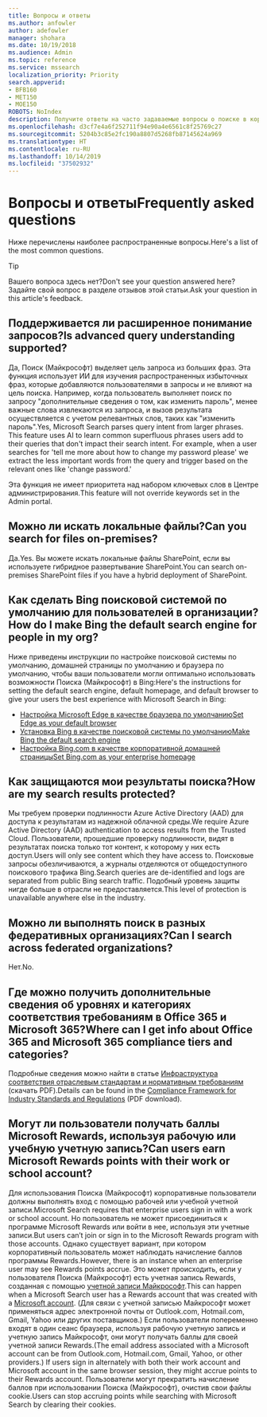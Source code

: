 ```yaml
---
title: Вопросы и ответы
ms.author: anfowler
author: adefowler
manager: shohara
ms.date: 10/19/2018
ms.audience: Admin
ms.topic: reference
ms.service: mssearch
localization_priority: Priority
search.appverid:
- BFB160
- MET150
- MOE150
ROBOTS: NoIndex
description: Получите ответы на часто задаваемые вопросы о поиске в корпоративной среде и Поиске (Майкрософт)
ms.openlocfilehash: d3cf7e4a6f252711f94e90a4e6561c8f25769c27
ms.sourcegitcommit: 5204b3c85e2fc190a8807d5268fb87145624a969
ms.translationtype: HT
ms.contentlocale: ru-RU
ms.lasthandoff: 10/14/2019
ms.locfileid: "37502932"
---
```

# <a name="frequently-asked-questions"></a><span data-ttu-id="c2008-103">Вопросы и ответы</span><span class="sxs-lookup"><span data-stu-id="c2008-103">Frequently asked questions</span></span>

<span data-ttu-id="c2008-104">Ниже перечислены наиболее распространенные вопросы.</span><span class="sxs-lookup"><span data-stu-id="c2008-104">Here's a list of the most common questions.</span></span>

> [!TIP]
> <span data-ttu-id="c2008-105">Вашего вопроса здесь нет?</span><span class="sxs-lookup"><span data-stu-id="c2008-105">Don't see your question answered here?</span></span> <span data-ttu-id="c2008-106">Задайте свой вопрос в разделе отзывов этой статьи.</span><span class="sxs-lookup"><span data-stu-id="c2008-106">Ask your question in this article's feedback.</span></span>

## <a name="is-advanced-query-understanding-supported"></a><span data-ttu-id="c2008-107">Поддерживается ли расширенное понимание запросов?</span><span class="sxs-lookup"><span data-stu-id="c2008-107">Is advanced query understanding supported?</span></span>

<span data-ttu-id="c2008-p102">Да, Поиск (Майкрософт) выделяет цель запроса из больших фраз. Эта функция использует ИИ для изучения распространенных избыточных фраз, которые добавляются пользователями в запросы и не влияют на цель поиска. Например, когда пользователь выполняет поиск по запросу "дополнительные сведения о том, как изменить пароль", менее важные слова извлекаются из запроса, и вызов результата осуществляется с учетом релевантных слов, таких как "изменить пароль".</span><span class="sxs-lookup"><span data-stu-id="c2008-p102">Yes, Microsoft Search parses query intent from larger phrases. This feature uses AI to learn common superfluous phrases users add to their queries that don't impact their search intent. For example, when a user searches for 'tell me more about how to change my password please' we extract the less important words from the query and trigger based on the relevant ones like 'change password.'</span></span>
  
<span data-ttu-id="c2008-111">Эта функция не имеет приоритета над набором ключевых слов в Центре администрирования.</span><span class="sxs-lookup"><span data-stu-id="c2008-111">This feature will not override keywords set in the Admin portal.</span></span>
  
## <a name="can-you-search-for-files-on-premises"></a><span data-ttu-id="c2008-112">Можно ли искать локальные файлы?</span><span class="sxs-lookup"><span data-stu-id="c2008-112">Can you search for files on-premises?</span></span>

<span data-ttu-id="c2008-113">Да.</span><span class="sxs-lookup"><span data-stu-id="c2008-113">Yes.</span></span> <span data-ttu-id="c2008-114">Вы можете искать локальные файлы SharePoint, если вы используете гибридное развертывание SharePoint.</span><span class="sxs-lookup"><span data-stu-id="c2008-114">You can search on-premises SharePoint files if you have a hybrid deployment of SharePoint.</span></span>
  
## <a name="how-do-i-make-bing-the-default-search-engine-for-people-in-my-org"></a><span data-ttu-id="c2008-115">Как сделать Bing поисковой системой по умолчанию для пользователей в организации?</span><span class="sxs-lookup"><span data-stu-id="c2008-115">How do I make Bing the default search engine for people in my org?</span></span>

<span data-ttu-id="c2008-116">Ниже приведены инструкции по настройке поисковой системы по умолчанию, домашней страницы по умолчанию и браузера по умолчанию, чтобы ваши пользователи могли оптимально использовать возможности Поиска (Майкрософт) в Bing:</span><span class="sxs-lookup"><span data-stu-id="c2008-116">Here's the instructions for setting the default search engine, default homepage, and default browser to give your users the best experience with Microsoft Search in Bing:</span></span>

- [<span data-ttu-id="c2008-117">Настройка Microsoft Edge в качестве браузера по умолчанию</span><span class="sxs-lookup"><span data-stu-id="c2008-117">Set Edge as your default browser</span></span>](set-default-browser.md)
- [<span data-ttu-id="c2008-118">Установка Bing в качестве поисковой системы по умолчанию</span><span class="sxs-lookup"><span data-stu-id="c2008-118">Make Bing the default search engine</span></span>](set-default-search-engine.md)
- [<span data-ttu-id="c2008-119">Настройка Bing.com в качестве корпоративной домашней страницы</span><span class="sxs-lookup"><span data-stu-id="c2008-119">Set Bing.com as your enterprise homepage</span></span>](set-default-homepage.md)

  
## <a name="how-are-my-search-results-protected"></a><span data-ttu-id="c2008-120">Как защищаются мои результаты поиска?</span><span class="sxs-lookup"><span data-stu-id="c2008-120">How are my search results protected?</span></span>

<span data-ttu-id="c2008-121">Мы требуем проверки подлинности Azure Active Directory (AAD) для доступа к результатам из надежной облачной среды.</span><span class="sxs-lookup"><span data-stu-id="c2008-121">We require Azure Active Directory (AAD) authentication to access results from the Trusted Cloud.</span></span> <span data-ttu-id="c2008-122">Пользователи, прошедшие проверку подлинности, видят в результатах поиска только тот контент, к которому у них есть доступ.</span><span class="sxs-lookup"><span data-stu-id="c2008-122">Users will only see content which they have access to.</span></span> <span data-ttu-id="c2008-123">Поисковые запросы обезличиваются, а журналы отделяются от общедоступного поискового трафика Bing.</span><span class="sxs-lookup"><span data-stu-id="c2008-123">Search queries are de-identified and logs are separated from public Bing search traffic.</span></span> <span data-ttu-id="c2008-124">Подобный уровень защиты нигде больше в отрасли не предоставляется.</span><span class="sxs-lookup"><span data-stu-id="c2008-124">This level of protection is unavailable anywhere else in the industry.</span></span>

## <a name="can-i-search-across-federated-organizations"></a><span data-ttu-id="c2008-125">Можно ли выполнять поиск в разных федеративных организациях?</span><span class="sxs-lookup"><span data-stu-id="c2008-125">Can I search across federated organizations?</span></span>

<span data-ttu-id="c2008-126">Нет.</span><span class="sxs-lookup"><span data-stu-id="c2008-126">No.</span></span>

## <a name="where-can-i-get-info-about-office-365-and-microsoft-365-compliance-tiers-and-categories"></a><span data-ttu-id="c2008-127">Где можно получить дополнительные сведения об уровнях и категориях соответствия требованиям в Office 365 и Microsoft 365?</span><span class="sxs-lookup"><span data-stu-id="c2008-127">Where can I get info about Office 365 and Microsoft 365 compliance tiers and categories?</span></span>

<span data-ttu-id="c2008-128">Подробные сведения можно найти в статье [Инфраструктура соответствия отраслевым стандартам и нормативным требованиям](https://download.microsoft.com/download/B/2/7/B27B3EF3-8849-4C18-8BA4-5AD755728620/Compliance%20Framework_customer%20guidance.pdf) (скачать PDF).</span><span class="sxs-lookup"><span data-stu-id="c2008-128">Details can be found in the [Compliance Framework for Industry Standards and Regulations](https://download.microsoft.com/download/B/2/7/B27B3EF3-8849-4C18-8BA4-5AD755728620/Compliance%20Framework_customer%20guidance.pdf) (PDF download).</span></span>

## <a name="can-users-earn-microsoft-rewards-points-with-their-work-or-school-account"></a><span data-ttu-id="c2008-129">Могут ли пользователи получать баллы Microsoft Rewards, используя рабочую или учебную учетную запись?</span><span class="sxs-lookup"><span data-stu-id="c2008-129">Can users earn Microsoft Rewards points with their work or school account?</span></span>

<span data-ttu-id="c2008-130">Для использования Поиска (Майкрософт) корпоративные пользователи должны выполнять вход с помощью рабочей или учебной учетной записи.</span><span class="sxs-lookup"><span data-stu-id="c2008-130">Microsoft Search requires that enterprise users sign in with a work or school account.</span></span> <span data-ttu-id="c2008-131">Но пользователь не может присоединиться к программе Microsoft Rewards или войти в нее, используя эти учетные записи.</span><span class="sxs-lookup"><span data-stu-id="c2008-131">But users can’t join or sign in to the Microsoft Rewards program with those accounts.</span></span> <span data-ttu-id="c2008-132">Однако существует вариант, при котором корпоративный пользователь может наблюдать начисление баллов программы Rewards.</span><span class="sxs-lookup"><span data-stu-id="c2008-132">However, there is an instance when an enterprise user may see Rewards points accrue.</span></span> <span data-ttu-id="c2008-133">Это может происходить, если у пользователя Поиска (Майкрософт) есть учетная запись Rewards, созданная с помощью <a href="https://www.microsoft.com/en-us/welcome?rtc=1">учетной записи Майкрософт</a>.</span><span class="sxs-lookup"><span data-stu-id="c2008-133">This can happen when a Microsoft Search user has a Rewards account that was created with a <a href="https://www.microsoft.com/en-us/welcome?rtc=1">Microsoft account</a>.</span></span> <span data-ttu-id="c2008-134">(Для связи с учетной записью Майкрософт может применяться адрес электронной почты от Outlook.com, Hotmail.com, Gmail, Yahoo или других поставщиков.) Если пользователи попеременно входят в один сеанс браузера, используя рабочую учетную запись и учетную запись Майкрософт, они могут получать баллы для своей учетной записи Rewards.</span><span class="sxs-lookup"><span data-stu-id="c2008-134">(The email address associated with a Microsoft account can be from Outlook.com, Hotmail.com, Gmail, Yahoo, or other providers.) If users sign in alternately with both their work account and Microsoft account in the same browser session, they might accrue points to their Rewards account.</span></span> <span data-ttu-id="c2008-135">Пользователи могут прекратить начисление баллов при использовании Поиска (Майкрософт), очистив свои файлы cookie.</span><span class="sxs-lookup"><span data-stu-id="c2008-135">Users can stop accruing points while searching with Microsoft Search by clearing their cookies.</span></span> 


